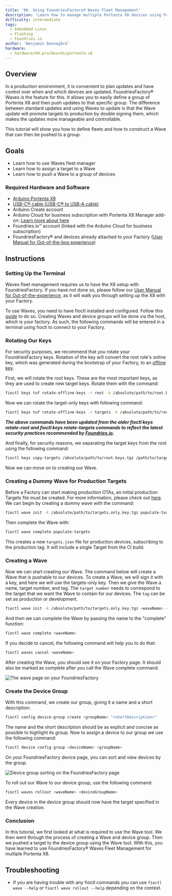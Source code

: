 ```yaml
---
title: '06. Using FoundriesFactory® Waves Fleet Management'
description: 'Learn how to manage multiple Portenta X8 devices using FoundriesFactory® fleet management tool: Waves.'
difficulty: intermediate
tags:
  - Embedded Linux
  - Flashing
  - Foundries.io
author: 'Benjamin Dannegård'
hardware:
  - hardware/04.pro/boards/portenta-x8
---
```


## Overview

In a production environment, it is convenient to plan updates and have control over when and which devices are updated. FoundriesFactory® Waves is the feature for this. It allows you to easily define a group of Portenta X8 and then push updates to that specific group. The difference between standard updates and using Waves to update is that the Wave update will promote targets to production by double signing them, which makes the updates more manageable and controllable.

This tutorial will show you how to define fleets and how to construct a Wave that can then be pushed to a group.

## Goals

- Learn how to use Waves fleet manager
- Learn how to assign a target to a Wave
- Learn how to push a Wave to a group of devices

### Required Hardware and Software

- [Arduino Portenta X8](https://store.arduino.cc/products/portenta-x8)
- [USB-C® cable (USB-C® to USB-A cable)](https://store.arduino.cc/products/usb-cable2in1-type-c)
- Arduino Create account
- Arduino Cloud for business subscription with Portenta X8 Manager add-on: [Learn more about here](https://cloud.arduino.cc/plans#business)
- Foundries.io™ account (linked with the Arduino Cloud for business subscription)
- FoundriesFactory® and devices already attached to your Factory ([User Manual for Out-of-the-box experience](https://docs.arduino.cc/tutorials/portenta-x8/user-manual#out-of-the-box-experience))

## Instructions

### Setting Up the Terminal

Waves fleet management requires us to have the X8 setup with FoundriesFactory. If you have not done so, please follow our [User Manual for Out-of-the-experience](https://docs.arduino.cc/tutorials/portenta-x8/user-manual#out-of-the-box-experience), as it will walk you through setting up the X8 with your Factory.

To use Waves, you need to have fioctl installed and configured. Follow this [guide](https://docs.foundries.io/latest/getting-started/install-fioctl/index.html) to do so. Creating Waves and device groups will be done via the host, which is your factory. As such, the following commands will be entered in a terminal using fioctl to connect to your Factory.

### Rotating Our Keys

For security purposes, we recommend that you rotate your FoundriesFactory keys. Rotation of the key will convert the root role's online key, which was generated during the bootstrap of your Factory, to an [offline key](https://docs.foundries.io/latest/reference-manual/security/offline-keys.html).

First, we will rotate the root keys. These are the most important keys, as they are used to create new target keys. Rotate them with the command:

```bash
fioctl keys tuf rotate-offline-keys -r root -k /absolute/path/to/root.keys.tgz
```

Now we can rotate the target-only keys with following command:

```bash
fioctl keys tuf rotate-offline-keys -r targets -k /absolute/path/to/root.keys.tgz
```

***The above commands have been updated from the older __fioctl keys rotate-root__ and __fioctl keys rotate-targets__ commands to reflect the latest security practices recommended by [Foundries.io](https://docs.foundries.io/latest/reference-manual/security/offline-keys.html).***

And finally, for security reasons, we separating the target keys from the root using the following command:

```bash
fioctl keys copy-targets /absolute/path/to/root.keys.tgz /path/to/target.only.key.tgz
```

Now we can move on to creating our Wave.

### Creating a Dummy Wave for Production Targets

Before a Factory can start making production OTAs, an initial production Targets file must be created. For more information, please check out [here](https://docs.foundries.io/latest/reference-manual/ota/production-targets.html). We can begin by creating a dummy wave with the command:

```bash
fioctl wave init -k /absolute/path/to/targets.only.key.tgz populate-targets
```

Then complete the Wave with:

```bash
fioctl wave complete populate-targets
```

This creates a new `targets.json` file for production devices, subscribing to the production tag. It will include a single Target from the CI build.

### Creating a Wave

Now we can start creating our Wave. The command below will create a Wave that is pushable to our devices. To create a Wave, we will sign it with a key, and here we will use the targets-only key. Then we give the Wave a name, target number, and tag. The `target number` needs to correspond to the target that we want the Wave to contain for our devices. The `tag` can be set as production or development.

```bash
fioctl wave init -k /absolute/path/to/targets.only.key.tgz <waveName> <targetNumber> <tag>
```

And then we can complete the Wave by passing the name to the "complete" function:

```bash
fioctl wave complete <waveName>
```

If you decide to cancel, the following command will help you to do that:

```bash
fioctl waves cancel <waveName>
```

After creating the Wave, you should see it on your Factory page. It should also be marked as complete after you call the Wave complete command.

![The wave page on your FoundriesFactory](assets/foundriesfactory-waves-page.png)

### Create the Device Group

With this command, we create our group, giving it a name and a short description:

```bash
fioctl config device-group create <groupName> "<shortDescription>"
```

The name and the short description should be as explicit and concise as possible to highlight its group. Now to assign a device to our group we use the following command:

```bash
fioctl device config group <deviceName> <groupName>
```

On your FoundriesFactory device page, you can sort and view devices by the group.

![Device group sorting on the FoundriesFactory page](assets/foundriesfactory-device-group.png)

To roll out our Wave to our device group, use the following command:

```bash
fioctl waves rollout <waveName> <deviceGroupName>
```

Every device in the device group should now have the target specified in the Wave creation.

### Conclusion

In this tutorial, we first looked at what is required to use the Wave tool. We then went through the process of creating a Wave and device group. Then we pushed a target to the device group using the Wave tool. With this, you have learned to use FoundriesFactory® Waves Fleet Management for multiple Portenta X8.

## Troubleshooting

- If you are having trouble with any fioctl commands you can use `fioctl wave --help` or `fioctl wave rollout --help` depending on the context.
